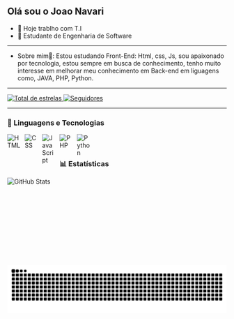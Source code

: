 ## Olá sou o Joao Navari

- 🔭 Hoje trablho com T.I
- 📖 Estudante de Engenharia de Software 

---
- Sobre mim👾: Estou estudando Front-End: Html, css, Js, sou apaixonado por tecnologia, estou sempre em busca de conhecimento, tenho muito interesse em melhorar meu conhecimento em Back-end em liguagens como, JAVA, PHP, Python.

---

<p align="left">
    </a> 
    <a href="https://github.com/joaonavari?tab=repositories&sort=stargazers">
        <img 
            alt="Total de estrelas" 
            title="Total de estrelas GitHub" 
            src="https://custom-icon-badges.demolab.com/github/stars/joaonavari?color=55960c&style=for-the-badge&labelColor=488207&logo=star&label=estrelas"
        />
    </a>
    <a href="https://github.com/joaonavari?tab=followers">
        <img 
            alt="Seguidores" 
            title="Me siga no GitHub" 
            src="https://custom-icon-badges.demolab.com/github/followers/joaonavari?color=236ad3&labelColor=1155ba&style=for-the-badge&logo=github&label=Seguidores&logoColor=white"
        />
    </a>
</p>

---

### 🤖 Linguagens e Tecnologias

<img 
    align="left" 
    alt="HTML"
    title="HTML" 
    width="30px" 
    style="padding-right: 10px;" 
    src="https://cdn.jsdelivr.net/gh/devicons/devicon@latest/icons/html5/html5-original.svg" 
/>
<img 
    align="left" 
    alt="CSS" 
    title="CSS"
    width="30px" 
    style="padding-right: 10px;" 
    src="https://cdn.jsdelivr.net/gh/devicons/devicon@latest/icons/css3/css3-original.svg" 
/>
<img 
    align="left" 
    alt="JavaScript" 
    title="JavaScript"
    width="30px" 
    style="padding-right: 10px;" 
    src="https://cdn.jsdelivr.net/gh/devicons/devicon@latest/icons/javascript/javascript-original.svg"  
/>
<img 
    align="left" 
    alt="PHP" 
    title="PHP"
    width="30px" 
    style="padding-right: 10px;" 
    src="https://cdn.jsdelivr.net/gh/devicons/devicon@latest/icons/php/php-original.svg" 
/>
<img 
    align="left" 
    alt="Python" 
    title="Python"
    width="30px" 
    style="padding-right: 10px;" 
    src="https://cdn.jsdelivr.net/gh/devicons/devicon@latest/icons/python/python-original.svg" 
/>

<br/>
<br/>

### 📊 Estatísticas

<p>
  <img 
    align="left" 
    alt="GitHub Stats" 
    height="200" 
    style="padding-right: 10px;" 
    src="https://github-readme-stats.vercel.app/api?username=joaonavari&show_icons=true&theme=tokyonight&include_all_commits=true&locale=pt-br" 
  />

</p>


<picture align="center">
  <source media="(prefers-color-scheme: dark)" srcset="https://raw.githubusercontent.com/joaonavari/joaonavari/output/github-contribution-grid-snake-dark.svg">
  <source media="(prefers-color-scheme: light)" srcset="https://raw.githubusercontent.com/joaonavari/joaonavari/output/github-contribution-grid-snake-dark.svg">
  <img align="center" alt="github contribution grid snake animation" src="https://raw.githubusercontent.com/joaonavari/joaonavari/output/github-contribution-grid-snake.svg">
</picture>
